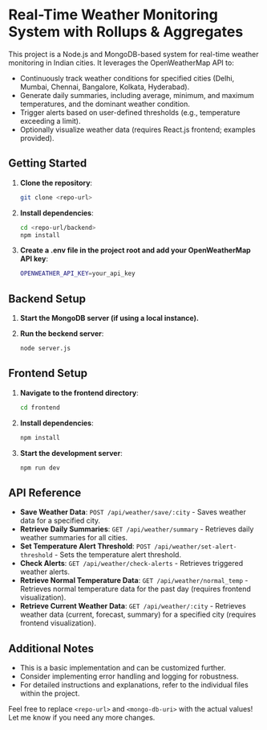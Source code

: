 # Real-Time Weather Monitoring System with Rollups & Aggregates

This project is a Node.js and MongoDB-based system for real-time weather monitoring in Indian cities. It leverages the OpenWeatherMap API to:

- Continuously track weather conditions for specified cities (Delhi, Mumbai, Chennai, Bangalore, Kolkata, Hyderabad).
- Generate daily summaries, including average, minimum, and maximum temperatures, and the dominant weather condition.
- Trigger alerts based on user-defined thresholds (e.g., temperature exceeding a limit).
- Optionally visualize weather data (requires React.js frontend; examples provided).

## Getting Started

1. **Clone the repository**:
   ```bash
   git clone <repo-url>
2. **Install dependencies**:
   ```bash
   cd <repo-url/backend>
   npm install
   
3. **Create a .env file in the project root and add your OpenWeatherMap API key**:
   ```bash
   OPENWEATHER_API_KEY=your_api_key

## Backend Setup

1. **Start the MongoDB server (if using a local instance).**
   
2. **Run the beckend server**:
   ```bash
   node server.js
   ```

## Frontend Setup

1. **Navigate to the frontend directory**:
   ```bash
   cd frontend
   ```

2. **Install dependencies**:
   ```bash
   npm install
   ```

3. **Start the development server**:
   ```bash
   npm run dev
   ```

## API Reference
- **Save Weather Data**: `POST /api/weather/save/:city` - Saves weather data for a specified city.
- **Retrieve Daily Summaries**: `GET /api/weather/summary` - Retrieves daily weather summaries for all cities.
- **Set Temperature Alert Threshold**: `POST /api/weather/set-alert-threshold` - Sets the temperature alert threshold.
- **Check Alerts**: `GET /api/weather/check-alerts` - Retrieves triggered weather alerts.
- **Retrieve Normal Temperature Data**: `GET /api/weather/normal_temp` - Retrieves normal temperature data for the past day (requires frontend visualization).
- **Retrieve Current Weather Data**: `GET /api/weather/:city` - Retrieves weather data (current, forecast, summary) for a specified city (requires frontend visualization).

## Additional Notes
- This is a basic implementation and can be customized further.
- Consider implementing error handling and logging for robustness.
- For detailed instructions and explanations, refer to the individual files within the project.
  
Feel free to replace `<repo-url>` and `<mongo-db-uri>` with the actual values! Let me know if you need any more changes.
